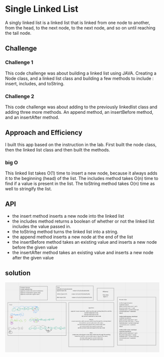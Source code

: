 # Single Linked List
A singly linked list is a linked list that is linked from one node to another, from the head, to the next node, to the next node, and so on until reaching the tail node. 

## Challenge 
### Challenge 1
This code challenge was about building a linked list using JAVA. Creating a Node class, and a linked list class
and building a few methods to include : insert, includes, and toString.
### Challenge 2
This code challenge was about adding to the previously linkedlist class and adding three more methods. An append method, 
an insertBefore method, and an insertAfter method. 
## Approach and Efficiency
I built this app based on the instruction in the lab. First built the node class, then the linked list class
and then built the methods. 
### big O 
This linked list takes O(1) time to insert a new node, because it always adds it to the beginning (head) of the list. 
The includes method takes O(n) time to find if a value is present in the list. 
The toString method takes O(n) time as well to stringify the list. 

## API

- the insert method inserts a new node into the linked list
- the includes method returns a boolean of whether or not the linked list includes the value passed in.
- the toString method turns the linked list into a string. 
- the append method inserts a new node at the end of the list
- the insertBefore method takes an existing value and inserts a new node before the given value
- the insertAfter method takes an existing value and inserts a new node after the given value

## solution 

![whiteboard solution](../linkedlist/assets/whiteboard.png)